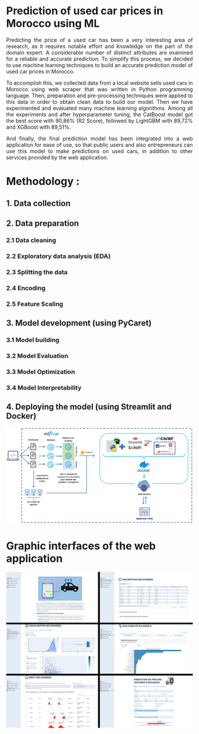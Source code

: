 # Prediction of used car prices in Morocco using ML

<p align="justify">
Predicting the price of a used car has been a very interesting area of research, as it requires notable effort and knowledge on the part of the domain expert. A considerable number of distinct attributes are examined for a reliable and accurate prediction. To simplify this process, we decided to use machine learning techniques to build an accurate prediction model of used car prices in Morocco.
</p>
<p align="justify">
To accomplish this, we collected data from a local website sells used cars in Morocco using web scraper that was written in Python programming language. Then, preparation and pre-processing techniques were applied to this data in order to obtain clean data
to build our model. Then we have experimented and evaluated many machine learning algorithms. Among all the experiments and after hyperparameter tuning, the CatBoost model got the best score with 90,86% (R2 Score), followed by LightGBM with 89,72% and XGBoost with 89,51%. 
</p>
<p align="justify">
And finally, the final prediction model has been integrated into a web application for ease of use, so that public users and also entrepreneurs can use this model to make predictions on used cars, in addition to other services provided by the web application.
</p>

# Methodology :

## 1. Data collection

## 2. Data preparation
### 2.1 Data cleaning
### 2.2 Exploratory data analysis (EDA)
### 2.3 Splitting the data
### 2.4 Encoding
### 2.5 Feature Scaling
  
## 3. Model development (using PyCaret)
### 3.1 Model building
### 3.2 Model Evaluation
### 3.3 Model Optimization
### 3.4 Model Interpretability

## 4. Deploying the model (using Streamlit and Docker)

<center>
<img src="https://github.com/JhingleDiff/Prediction-of-used-car-prices-in-Morocco-using-machine-learning/blob/main/Imgs/meth_dev.png" alt="Methodology">
</center>

# Graphic interfaces of the web application

<center>
<img src="https://github.com/JhingleDiff/Prediction-of-used-car-prices-in-Morocco-using-machine-learning/blob/main/Imgs/Iterfaces.jpg" alt="Interfaces">
</center>
